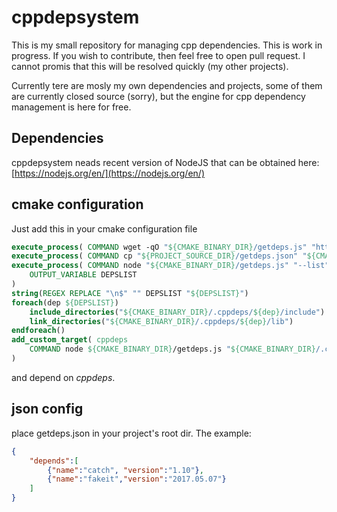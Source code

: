 # cppdepsystem

This is my small repository for managing cpp dependencies. This is work in progress. If you wish to contribute, then feel free to open pull request. I cannot promis that this will be resolved quickly (my other projects).

Currently tere are mosly my own dependencies and projects, some of them are currently closed source (sorry), but the engine for cpp dependency management is here for free.

## Dependencies

cppdepsystem neads recent version of NodeJS that can be obtained here: [https://nodejs.org/en/](https://nodejs.org/en/)


## cmake configuration

Just add this in your cmake configuration file

```cmake
execute_process( COMMAND wget -qO "${CMAKE_BINARY_DIR}/getdeps.js" "https://raw.githubusercontent.com/pantadeusz/cppdepsystem/master/getdeps.js" )
execute_process( COMMAND cp "${PROJECT_SOURCE_DIR}/getdeps.json" "${CMAKE_BINARY_DIR}/getdeps.json" )
execute_process( COMMAND node "${CMAKE_BINARY_DIR}/getdeps.js" "--list"
    OUTPUT_VARIABLE DEPSLIST
)
string(REGEX REPLACE "\n$" "" DEPSLIST "${DEPSLIST}")
foreach(dep ${DEPSLIST})
    include_directories("${CMAKE_BINARY_DIR}/.cppdeps/${dep}/include")
    link_directories("${CMAKE_BINARY_DIR}/.cppdeps/${dep}/lib")
endforeach()
add_custom_target( cppdeps
    COMMAND node ${CMAKE_BINARY_DIR}/getdeps.js "${CMAKE_BINARY_DIR}/.cppdeps" 
)
```

and depend on _cppdeps_.

## json config

place getdeps.json in your project's root dir. The example:

```json
{
    "depends":[
        {"name":"catch", "version":"1.10"},
        {"name":"fakeit","version":"2017.05.07"}
    ]
}
```
